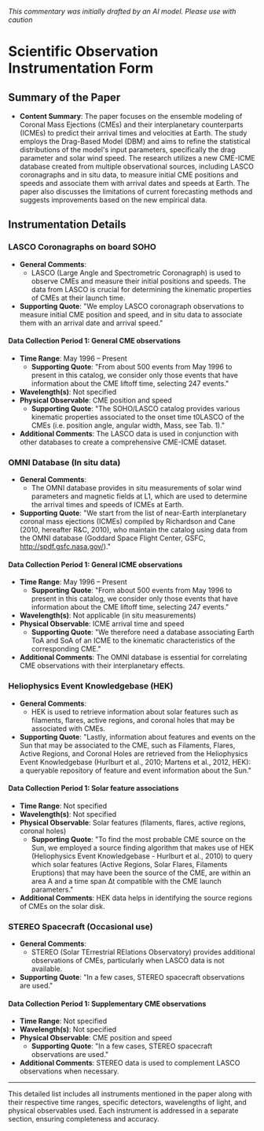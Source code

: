_This commentary was initially drafted by an AI model. Please use with caution_

# Scientific Observation Instrumentation Form

## Summary of the Paper
- **Content Summary**: The paper focuses on the ensemble modeling of Coronal Mass Ejections (CMEs) and their interplanetary counterparts (ICMEs) to predict their arrival times and velocities at Earth. The study employs the Drag-Based Model (DBM) and aims to refine the statistical distributions of the model's input parameters, specifically the drag parameter and solar wind speed. The research utilizes a new CME-ICME database created from multiple observational sources, including LASCO coronagraphs and in situ data, to measure initial CME positions and speeds and associate them with arrival dates and speeds at Earth. The paper also discusses the limitations of current forecasting methods and suggests improvements based on the new empirical data.

## Instrumentation Details

### LASCO Coronagraphs on board SOHO
- **General Comments**:
   - LASCO (Large Angle and Spectrometric Coronagraph) is used to observe CMEs and measure their initial positions and speeds. The data from LASCO is crucial for determining the kinematic properties of CMEs at their launch time.
- **Supporting Quote**: "We employ LASCO coronagraph observations to measure initial CME position and speed, and in situ data to associate them with an arrival date and arrival speed."

#### Data Collection Period 1: General CME observations
- **Time Range**: May 1996 – Present
   - **Supporting Quote**: "From about 500 events from May 1996 to present in this catalog, we consider only those events that have information about the CME liftoff time, selecting 247 events."
- **Wavelength(s)**: Not specified
- **Physical Observable**: CME position and speed
   - **Supporting Quote**: "The SOHO/LASCO catalog provides various kinematic properties associated to the onset time t0LASCO of the CMEs (i.e. position angle, angular width, Mass, see Tab. 1)."
- **Additional Comments**: The LASCO data is used in conjunction with other databases to create a comprehensive CME-ICME dataset.

### OMNI Database (In situ data)
- **General Comments**:
   - The OMNI database provides in situ measurements of solar wind parameters and magnetic fields at L1, which are used to determine the arrival times and speeds of ICMEs at Earth.
- **Supporting Quote**: "We start from the list of near-Earth interplanetary coronal mass ejections (ICMEs) compiled by Richardson and Cane (2010, hereafter R&C, 2010), who maintain the catalog using data from the OMNI database (Goddard Space Flight Center, GSFC, http://spdf.gsfc.nasa.gov/)."

#### Data Collection Period 1: General ICME observations
- **Time Range**: May 1996 – Present
   - **Supporting Quote**: "From about 500 events from May 1996 to present in this catalog, we consider only those events that have information about the CME liftoff time, selecting 247 events."
- **Wavelength(s)**: Not applicable (in situ measurements)
- **Physical Observable**: ICME arrival time and speed
   - **Supporting Quote**: "We therefore need a database associating Earth ToA and SoA of an ICME to the kinematic characteristics of the corresponding CME."
- **Additional Comments**: The OMNI database is essential for correlating CME observations with their interplanetary effects.

### Heliophysics Event Knowledgebase (HEK)
- **General Comments**:
   - HEK is used to retrieve information about solar features such as filaments, flares, active regions, and coronal holes that may be associated with CMEs.
- **Supporting Quote**: "Lastly, information about features and events on the Sun that may be associated to the CME, such as Filaments, Flares, Active Regions, and Coronal Holes are retrieved from the Heliophysics Event Knowledgebase (Hurlburt et al., 2010; Martens et al., 2012, HEK): a queryable repository of feature and event information about the Sun."

#### Data Collection Period 1: Solar feature associations
- **Time Range**: Not specified
- **Wavelength(s)**: Not specified
- **Physical Observable**: Solar features (filaments, flares, active regions, coronal holes)
   - **Supporting Quote**: "To find the most probable CME source on the Sun, we employed a source finding algorithm that makes use of HEK (Heliophysics Event Knowledgebase - Hurlburt et al., 2010) to query which solar features (Active Regions, Solar Flares, Filaments Eruptions) that may have been the source of the CME, are within an area A and a time span ∆t compatible with the CME launch parameters."
- **Additional Comments**: HEK data helps in identifying the source regions of CMEs on the solar disk.

### STEREO Spacecraft (Occasional use)
- **General Comments**:
   - STEREO (Solar TErrestrial RElations Observatory) provides additional observations of CMEs, particularly when LASCO data is not available.
- **Supporting Quote**: "In a few cases, STEREO spacecraft observations are used."

#### Data Collection Period 1: Supplementary CME observations
- **Time Range**: Not specified
- **Wavelength(s)**: Not specified
- **Physical Observable**: CME position and speed
   - **Supporting Quote**: "In a few cases, STEREO spacecraft observations are used."
- **Additional Comments**: STEREO data is used to complement LASCO observations when necessary.

---

This detailed list includes all instruments mentioned in the paper along with their respective time ranges, specific detectors, wavelengths of light, and physical observables used. Each instrument is addressed in a separate section, ensuring completeness and accuracy.

